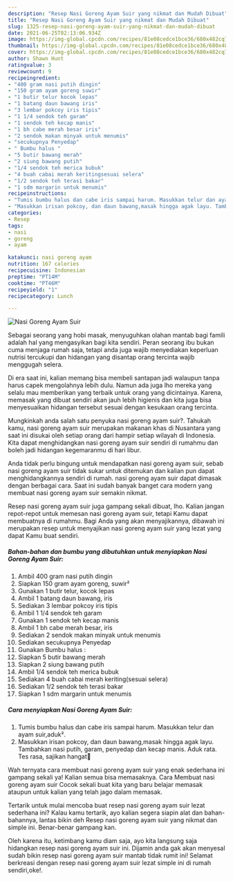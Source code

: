 ```yaml
---
description: "Resep Nasi Goreng Ayam Suir yang nikmat dan Mudah Dibuat"
title: "Resep Nasi Goreng Ayam Suir yang nikmat dan Mudah Dibuat"
slug: 1325-resep-nasi-goreng-ayam-suir-yang-nikmat-dan-mudah-dibuat
date: 2021-06-25T02:13:06.934Z
image: https://img-global.cpcdn.com/recipes/81e08cedce1bce36/680x482cq70/nasi-goreng-ayam-suir-foto-resep-utama.jpg
thumbnail: https://img-global.cpcdn.com/recipes/81e08cedce1bce36/680x482cq70/nasi-goreng-ayam-suir-foto-resep-utama.jpg
cover: https://img-global.cpcdn.com/recipes/81e08cedce1bce36/680x482cq70/nasi-goreng-ayam-suir-foto-resep-utama.jpg
author: Shawn Hunt
ratingvalue: 3
reviewcount: 9
recipeingredient:
- "400 gram nasi putih dingin"
- "150 gram ayam goreng suwir"
- "1 butir telur kocok lepas"
- "1 batang daun bawang iris"
- "3 lembar pokcoy iris tipis"
- "1 1/4 sendok teh garam"
- "1 sendok teh kecap manis"
- "1 bh cabe merah besar iris"
- "2 sendok makan minyak untuk menumis"
- "secukupnya Penyedap"
- " Bumbu halus "
- "5 butir bawang merah"
- "2 siung bawang putih"
- "1/4 sendok teh merica bubuk"
- "4 buah cabai merah keritingsesuai selera"
- "1/2 sendok teh terasi bakar"
- "1 sdm margarin untuk menumis"
recipeinstructions:
- "Tumis bumbu halus dan cabe iris sampai harum. Masukkan telur dan ayam suir,aduk²."
- "Masukkan irisan pokcoy, dan daun bawang,masak hingga agak layu. Tambahkan nasi putih, garam, penyedap dan kecap manis. Aduk rata. Tes rasa, sajikan hangat🤗"
categories:
- Resep
tags:
- nasi
- goreng
- ayam

katakunci: nasi goreng ayam 
nutrition: 167 calories
recipecuisine: Indonesian
preptime: "PT14M"
cooktime: "PT46M"
recipeyield: "1"
recipecategory: Lunch

---
```



![Nasi Goreng Ayam Suir](https://img-global.cpcdn.com/recipes/81e08cedce1bce36/680x482cq70/nasi-goreng-ayam-suir-foto-resep-utama.jpg)

Sebagai seorang yang hobi masak, menyuguhkan olahan mantab bagi famili adalah hal yang mengasyikan bagi kita sendiri. Peran seorang ibu bukan cuma menjaga rumah saja, tetapi anda juga wajib menyediakan keperluan nutrisi tercukupi dan hidangan yang disantap orang tercinta wajib menggugah selera.

Di era  saat ini, kalian memang bisa membeli santapan jadi walaupun tanpa harus capek mengolahnya lebih dulu. Namun ada juga lho mereka yang selalu mau memberikan yang terbaik untuk orang yang dicintainya. Karena, memasak yang dibuat sendiri akan jauh lebih higienis dan kita juga bisa menyesuaikan hidangan tersebut sesuai dengan kesukaan orang tercinta. 



Mungkinkah anda salah satu penyuka nasi goreng ayam suir?. Tahukah kamu, nasi goreng ayam suir merupakan makanan khas di Nusantara yang saat ini disukai oleh setiap orang dari hampir setiap wilayah di Indonesia. Kita dapat menghidangkan nasi goreng ayam suir sendiri di rumahmu dan boleh jadi hidangan kegemaranmu di hari libur.

Anda tidak perlu bingung untuk mendapatkan nasi goreng ayam suir, sebab nasi goreng ayam suir tidak sukar untuk ditemukan dan kalian pun dapat menghidangkannya sendiri di rumah. nasi goreng ayam suir dapat dimasak dengan berbagai cara. Saat ini sudah banyak banget cara modern yang membuat nasi goreng ayam suir semakin nikmat.

Resep nasi goreng ayam suir juga gampang sekali dibuat, lho. Kalian jangan repot-repot untuk memesan nasi goreng ayam suir, tetapi Kamu dapat membuatnya di rumahmu. Bagi Anda yang akan menyajikannya, dibawah ini merupakan resep untuk menyajikan nasi goreng ayam suir yang lezat yang dapat Kamu buat sendiri.

<!--inarticleads1-->

##### Bahan-bahan dan bumbu yang dibutuhkan untuk menyiapkan Nasi Goreng Ayam Suir:

1. Ambil 400 gram nasi putih dingin
1. Siapkan 150 gram ayam goreng, suwir²
1. Gunakan 1 butir telur, kocok lepas
1. Ambil 1 batang daun bawang, iris
1. Sediakan 3 lembar pokcoy iris tipis
1. Ambil 1 1/4 sendok teh garam
1. Gunakan 1 sendok teh kecap manis
1. Ambil 1 bh cabe merah besar, iris
1. Sediakan 2 sendok makan minyak untuk menumis
1. Sediakan secukupnya Penyedap
1. Gunakan  Bumbu halus :
1. Siapkan 5 butir bawang merah
1. Siapkan 2 siung bawang putih
1. Ambil 1/4 sendok teh merica bubuk
1. Sediakan 4 buah cabai merah keriting(sesuai selera)
1. Sediakan 1/2 sendok teh terasi bakar
1. Siapkan 1 sdm margarin untuk menumis




<!--inarticleads2-->

##### Cara menyiapkan Nasi Goreng Ayam Suir:

1. Tumis bumbu halus dan cabe iris sampai harum. Masukkan telur dan ayam suir,aduk².
1. Masukkan irisan pokcoy, dan daun bawang,masak hingga agak layu. Tambahkan nasi putih, garam, penyedap dan kecap manis. Aduk rata. Tes rasa, sajikan hangat🤗




Wah ternyata cara membuat nasi goreng ayam suir yang enak sederhana ini gampang sekali ya! Kalian semua bisa memasaknya. Cara Membuat nasi goreng ayam suir Cocok sekali buat kita yang baru belajar memasak ataupun untuk kalian yang telah jago dalam memasak.

Tertarik untuk mulai mencoba buat resep nasi goreng ayam suir lezat sederhana ini? Kalau kamu tertarik, ayo kalian segera siapin alat dan bahan-bahannya, lantas bikin deh Resep nasi goreng ayam suir yang nikmat dan simple ini. Benar-benar gampang kan. 

Oleh karena itu, ketimbang kamu diam saja, ayo kita langsung saja hidangkan resep nasi goreng ayam suir ini. Dijamin anda gak akan menyesal sudah bikin resep nasi goreng ayam suir mantab tidak rumit ini! Selamat berkreasi dengan resep nasi goreng ayam suir lezat simple ini di rumah sendiri,oke!.

